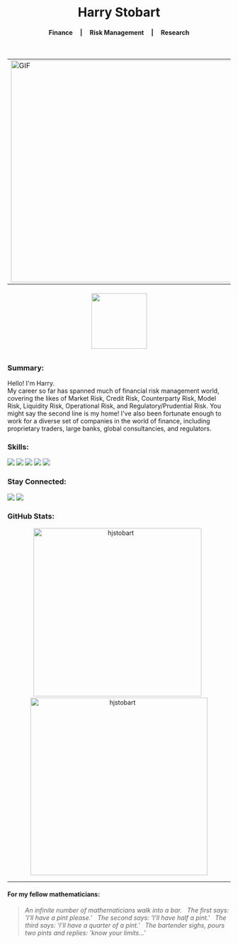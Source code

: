 <h1 align="center">Harry Stobart</h1>

<h4 align="center"> &nbsp; &nbsp; Finance &nbsp; &nbsp; | &nbsp; &nbsp; Risk Management  &nbsp; &nbsp; | &nbsp; &nbsp; Research &nbsp; &nbsp; </h4>
<br>

<table align="center" border=0.5>
  <td>
  <img align="center" width="500" alt="GIF" src="https://external-preview.redd.it/tEjHzGkJ6fa2ZptQNtBm6jeruaspGmAD8nmzhd3ni3s.png?auto=webp&v=enabled&s=8ba196b71fb04569728e0248ed0d914701e760ef"/></td>
  </td>
</table>

<h6 align="center">
<img width="125" src="https://komarev.com/ghpvc/?username=your-hjstobart&style=flat-square&color=blue" alt=""/>
</h6>


<h3 align="left">Summary:</h3>

Hello! I'm Harry. <br> 
My career so far has spanned much of financial risk management world, covering the likes of Market Risk, Credit Risk, Counterparty Risk, Model Risk, Liquidity Risk, Operational Risk, and Regulatory/Prudential Risk. You might say the second line is my home! I've also been fortunate enough to work for a diverse set of companies in the world of finance, including proprietary traders, large banks, global consultancies, and regulators. 
<br>


<h3 align="left">Skills:</h3>
<div align="left">
  <a><img src="https://img.shields.io/badge/python-3670A0?style=for-the-badge&logo=python&logoColor=ffdd54"></a>
  <a><img src="https://img.shields.io/badge/MySQL-005C84?style=for-the-badge&logo=mysql&logoColor=white"></a>
  <a><img src="https://img.shields.io/badge/git-%23F05033.svg?style=for-the-badge&logo=git&logoColor=white"></a>
  <a><img src="https://img.shields.io/badge/Jira-0052CC?style=for-the-badge&logo=Jira&logoColor=white"></a>
  <a><img src="https://img.shields.io/badge/Confluence-0052CC?style=for-the-badge&logo=Confluence&logoColor=white"></a>
</div>


<h3 align="left">Stay Connected:</h3>
<div align="left">
<a href="https://www.linkedin.com/in/harry-stobart/"><img src="https://img.shields.io/badge/LinkedIn-0077B5?style=for-the-badge&logo=linkedin&logoColor=white"></a>
<a href="https://github.com/hjstobart"><img src="https://img.shields.io/badge/GitHub-100000?style=for-the-badge&logo=github&logoColor=white"></a>
<!--
<a href="https://leetcode.com/hjstobart/"><img src="https://img.shields.io/badge/LeetCode-000000?style=for-the-badge&logo=LeetCode&logoColor=#d16c06"></a>
-->  

<h3 align="left">GitHub Stats:</h3>
<p align="center">
  <img width="379em" src="https://github-readme-stats.vercel.app/api?username=hjstobart&show_icons=true&locale=en&theme=vue" alt="hjstobart"/> &nbsp;
  <img width="400em" src="https://github-readme-streak-stats.herokuapp.com/?user=hjstobart&theme=vue" alt="hjstobart" />
</p>

---

<h4 align="left"> For my fellow mathematicians:</h4>

> _An infinite number of mathematicians walk into a bar. &nbsp; The first says: 'I'll have a pint please.' &nbsp; The second says: 'I'll have half a pint.' &nbsp; The third says: 'I'll have a quarter of a pint.' &nbsp; The bartender sighs, pours two pints and replies: 'know your limits...'_
